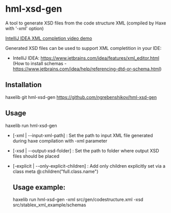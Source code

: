 hml-xsd-gen
============

A tool to generate XSD files from the code structure XML (compiled by Haxe with '-xml' option)

[IntelliJ IDEA XML completion video demo](http://quick.as/6o5xur59)

Generated XSD files can be used to support XML completition in your IDE:

- IntelliJ IDEA: https://www.jetbrains.com/idea/features/xml_editor.html (How to install schemas - https://www.jetbrains.com/idea/help/referencing-dtd-or-schema.html)

Installation
------------

haxelib git hml-xsd-gen https://github.com/ngrebenshikov/hml-xsd-gen

Usage
-----

haxelib run hml-xsd-gen

 - [-xml | --input-xml-path] <filePath>       : Set the path to input XML file generated during haxe compilation with -xml parameter
 - [-xsd | --output-xsd-folder] <folderPath>    : Set the path to folder where output XSD files should be placed
 - [-explicit | --only-explicit-children] : Add only children explicitly set via a class meta @:children("full.class.name")

	Usage example:
	--------------
	haxelib run hml-xsd-gen -xml src/gen/codestructure.xml  -xsd src/stablex_xml_example/schemas


